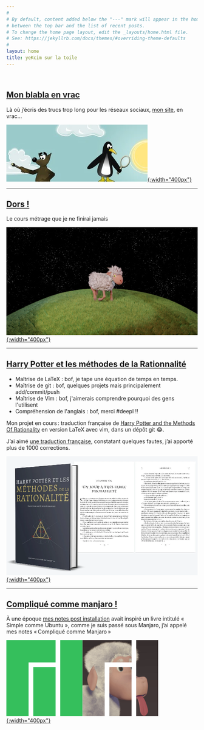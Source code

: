 ```yaml
---
#
# By default, content added below the "---" mark will appear in the home page
# between the top bar and the list of recent posts.
# To change the home page layout, edit the _layouts/home.html file.
# See: https://jekyllrb.com/docs/themes/#overriding-theme-defaults
#
layout: home
title: yeKcim sur la toile
---
```


&nbsp;

## [Mon blabla en vrac](/blog)
Là où j’écris des trucs trop long pour les réseaux sociaux, [mon site](/blog/), en vrac…

[![blog](/assets/images/blog.webp){:width="400px"}](/blog)

***

## [Dors !](/graphisme/2021/05/05/Dors.html)
Le cours métrage que je ne finirai jamais

[![Dors](/assets/images/dors/0004.jpg){:width="400px"}](/graphisme/2021/05/05/Dors.html)

***

## [Harry Potter et les méthodes de la Rationnalité](https://github.com/yeKcim/hpmor)
- Maîtrise de LaTeX : bof, je tape une équation de temps en temps.
- Maîtrise de git : bof, quelques projets mais principalement add/commit/push
- Maîtrise de Vim : bof, j'aimerais comprendre pourquoi des gens l'utilisent
- Compréhension de l'anglais : bof, merci #deepl !!

Mon projet en cours : traduction française de [Harry Potter and the Methods Of Rationality](http://www.hpmor.com/) en version LaTeX avec vim, dans un dépôt git 😂.

J’ai aimé [une traduction française](https://www.fanfiction.net/s/6910226/1/Harry-Potter-et-les-M%C3%A9thodes-de-la-Rationalit%C3%A9), constatant quelques fautes, j’ai apporté plus de 1000 corrections.

[![hpmor](/assets/images/hpmor.webp){:width="400px"}](https://github.com/yeKcim/hpmor)

***

## [Compliqué comme manjaro !](https://github.com/yeKcim/complique-comme-manjaro)

À une époque [mes notes post installation](http://yekubuntu.free.fr) avait inspiré un livre intitulé « Simple comme Ubuntu », comme je suis passé sous Manjaro, j’ai appelé mes notes « Compliqué comme Manjaro »

[![Dors](/assets/images/complique_manjaro.webp){:width="400px"}](https://github.com/yeKcim/complique-comme-manjaro)

